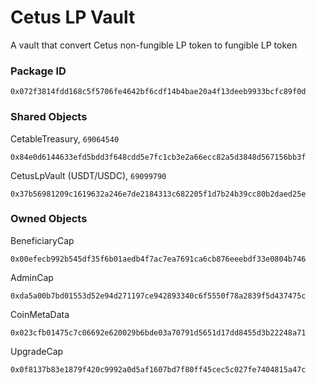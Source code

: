 # Cetus LP Vault
A vault that convert Cetus non-fungible LP token to fungible LP token

### Package ID
```
0x072f3814fdd168c5f5706fe4642bf6cdf14b4bae20a4f13deeb9933bcfc89f0d
```

### Shared Objects
CetableTreasury, `69064540`
```
0x84e0d6144633efd5bdd3f648cdd5e7fc1cb3e2a66ecc82a5d3848d567156bb3f
```
CetusLpVault (USDT/USDC), `69099790`
```
0x37b56981209c1619632a246e7de2184313c682205f1d7b24b39cc80b2daed25e
```

### Owned Objects
BeneficiaryCap
```
0x00efecb992b545df35f6b01aedb4f7ac7ea7691ca6cb876eeebdf33e0804b746
```
AdminCap
```
0xda5a00b7bd01553d52e94d271197ce942893340c6f5550f78a2839f5d437475c
```
CoinMetaData
```
0x023cfb01475c7c06692e620029b6bde03a70791d5651d17dd8455d3b22248a71
```
UpgradeCap
```
0x0f8137b83e1879f420c9992a0d5af1607bd7f80ff45cec5c027fe7404815a47c
```
